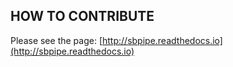 
HOW TO CONTRIBUTE
-----------------

Please see the page:
[http://sbpipe.readthedocs.io](http://sbpipe.readthedocs.io)

